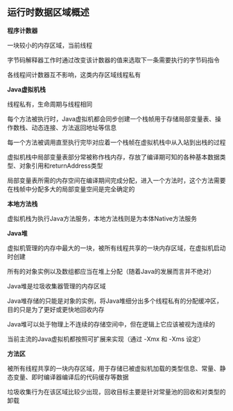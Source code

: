 ## 运行时数据区域概述

**程序计数器**

一块较小的内存区域，当前线程

字节码解释器工作时通过改变该计数器的值来选取下一条需要执行的字节码指令

各线程间计数器互不影响，这类内存区域线程私有

**Java虚拟机栈**

线程私有，生命周期与线程相同

每个方法被执行时，Java虚拟机都会同步创建一个栈帧用于存储局部变量表、操作数栈、动态连接、方法返回地址等信息

每一个方法被调用直至执行完毕对应着一个栈帧在虚拟机栈中从入站到出栈的过程

虚拟机栈中局部变量表部分常被称作栈内存，存放了编译期可知的各种基本数据类型、对象引用和returnAddress类型

局部变量表所需的内存空间在编译期间完成分配，进入一个方法时，这个方法需要在栈帧中分配多大的局部变量空间是完全确定的

**本地方法栈**

虚拟机栈为执行Java方法服务，本地方法栈则是为本体Native方法服务

**Java堆**

虚拟机管理的内存中最大的一块，被所有线程共享的一块内存区域，在虚拟机启动时创建

所有的对象实例以及数组都应当在堆上分配（随着Java的发展而言并不绝对）

Java堆是垃圾收集器管理的内存区域

Java堆存储的只能是对象的实例，将Java堆细分出多个线程私有的分配缓冲区，目的只是为了更好或更快地回收内存

Java堆可以处于物理上不连续的存储空间中，但在逻辑上它应该被视为连续的

当前主流的Java虚拟机都按照可扩展来实现（通过 -Xmx 和 -Xms 设定）

**方法区**

被所有线程共享的一块内存区域，用于存储已被虚拟机加载的类型信息、常量、静态变量、即时编译器编译后的代码缓存等数据

垃圾收集行为在该区域比较少出现，回收目标主要是针对常量池的回收和对类型的卸载

